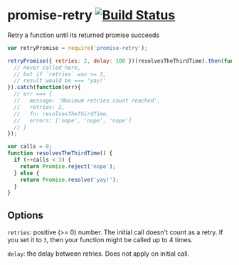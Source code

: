 # promise-retry [![Build Status](https://travis-ci.org/songkick/promise-retry.svg)](https://travis-ci.org/songkick/promise-retry)

Retry a function until its returned promise succeeds

```js
var retryPromise = require('promise-retry');

retryPromise({ retries: 2, delay: 100 })(resolvesTheThirdTime).then(function(result){
  // never called here,
  // but if `retries` was >= 3,
  // result would be === 'yay!'
}).catch(function(err){
  // err === {
  //   message: 'Maximum retries count reached',
  //   retries: 2,
  //   fn: resolvesTheThirdTime,
  //   errors: ['nope', 'nope', 'nope']
  // }
});

var calls = 0;
function resolvesTheThirdTime() {
  if (++calls < 3) {
    return Promise.reject('nope');
  } else {
    return Promise.resolve('yay!');
  }
}
```

## Options

`retries`: positive (>= 0) number. The initial call doesn't count as a retry. If you set it to `3`, then your function might be called up to 4 times.

`delay`: the delay between retries. Does not apply on initial call.
